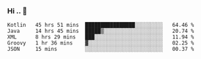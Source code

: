 ### Hi .. 👋

<!--
**Goggxi/goggxi** is a ✨ _special_ ✨ repository because its `README.md` (this file) appears on your GitHub profile.

Here are some ideas to get you started:

- 🔭 I’m currently working on ...
- 🌱 I’m currently learning ...
- 👯 I’m looking to collaborate on ...
- 🤔 I’m looking for help with ...
- 💬 Ask me about ...
- 📫 How to reach me: ...
- 😄 Pronouns: ...
- ⚡ Fun fact: ...
-->

<!--START_SECTION:waka-->
```text
Kotlin   45 hrs 51 mins  ████████████████░░░░░░░░░   64.46 % 
Java     14 hrs 45 mins  █████▒░░░░░░░░░░░░░░░░░░░   20.74 % 
XML      8 hrs 29 mins   ███░░░░░░░░░░░░░░░░░░░░░░   11.94 % 
Groovy   1 hr 36 mins    ▓░░░░░░░░░░░░░░░░░░░░░░░░   02.25 % 
JSON     15 mins         ░░░░░░░░░░░░░░░░░░░░░░░░░   00.37 % 
```
<!--END_SECTION:waka-->
